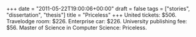+++
date = "2011-05-22T19:00:06+00:00"
draft = false
tags = ["stories", "dissertation", "thesis"]
title = "Priceless"
+++
United tickets: $506. Travelodge room: $226. Enterprise car: $226. University publishing fee: $56. Master of Science in Computer Science: Priceless.
